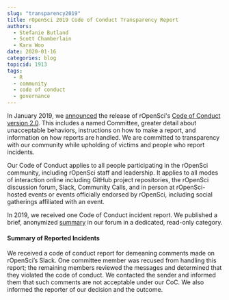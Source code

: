 ```yaml
---
slug: "transparency2019"
title: rOpenSci 2019 Code of Conduct Transparency Report
authors:
  - Stefanie Butland
  - Scott Chamberlain
  - Kara Woo
date: 2020-01-16
categories: blog
topicid: 1913
tags:
  - R
  - community
  - code of conduct
  - governance
---
```

In January 2019, we [announced](/blog/2019/01/14/conduct/) the release of rOpenSci's [Code of Conduct version 2.0](/code-of-conduct). This includes a named Committee, greater detail about unacceptable behaviors, instructions on how to make a report, and information on how reports are handled. We are committed to transparency with our community while upholding of victims and people who report incidents.

Our Code of Conduct applies to all people participating in the rOpenSci community, including rOpenSci staff and leadership. It applies to all modes of interaction online including GitHub project repositories, the rOpenSci discussion forum, Slack, Community Calls, and in person at rOpenSci-hosted events or events officially endorsed by rOpenSci, including social gatherings affiliated with an event.

In 2019, we received one Code of Conduct incident report. We published a brief, anonymized [summary](https://discuss.ropensci.org/t/code-of-conduct-incident/1852) in our forum in a dedicated, read-only category.

#### Summary of Reported Incidents

We received a code of conduct report for demeaning comments made on rOpenSci’s Slack. One committee member was recused from handling this report; the remaining members reviewed the messages and determined that they violated the code of conduct. We contacted the sender and informed them that such comments are not acceptable under our CoC. We also informed the reporter of our decision and the outcome.

